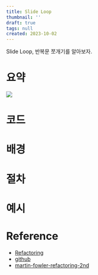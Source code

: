 ```yaml
---
title: Slide Loop
thumbnail: ''
draft: true
tags: null
created: 2023-10-02
---
```


Slide Loop, 반복문 쪼개기를 알아보자.

# 요약

![](Refactoring_40_SplitLoop_0.png)

# 코드

# 배경

# 절차

# 예시

# Reference

* [Refactoring](https://product.kyobobook.co.kr/detail/S000001810241)
* [github](https://github.com/WegraLee/Refactoring)
* [martin-fowler-refactoring-2nd](https://github.com/wickedwukong/martin-fowler-refactoring-2nd)
